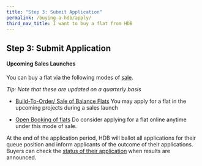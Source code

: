 ```yaml
---
title: "Step 3: Submit Application"
permalink: /buying-a-hdb/apply/
third_nav_title: I want to buy a flat from HDB
---
```


## Step 3: Submit Application

#### Upcoming Sales Launches

You can buy a flat via the following modes of [sale](https://www.hdb.gov.sg/cs/infoweb/residential/buying-a-flat/new/bto-sbf).

*Tip: Note that these are updated on a quarterly basis*

- [Build-To-Order/ Sale of Balance Flats](https://hdb.gov.sg/cs/infoweb/residential/buying-a-flat/new/bto-sbf)
You may apply for a flat in the upcoming projects during a sales launch<br>

- [Open Booking of flats](https://esales.hdb.gov.sg/bp25/launch/open/OPEN_page_7142/home.html)
Do consider applying for a flat online anytime under this mode of sale.

At the end of the application period, HDB will ballot all applications for their queue position and inform applicants of the outcome of their applications. Buyers can check the [status of their application](https://services2.hdb.gov.sg/webapp/BP13BTOENQWeb/BP13RSLT.jsp?strSystem=BTO1) when results are announced.
